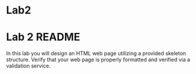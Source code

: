 # Lab2
<!DOCTYPE html>
<html lang="en">
<head>
	<meta charset="UTF-8">
	<title>Lab 2 README</title>
</head>
<body>
  <h1>Lab 2 README</h1>
  <p>In this lab you will design an HTML web page utilizing a provided skeleton structure.
     Verify that your web page is properly formatted and verified via a validation service.</p>
</body>
</html>
